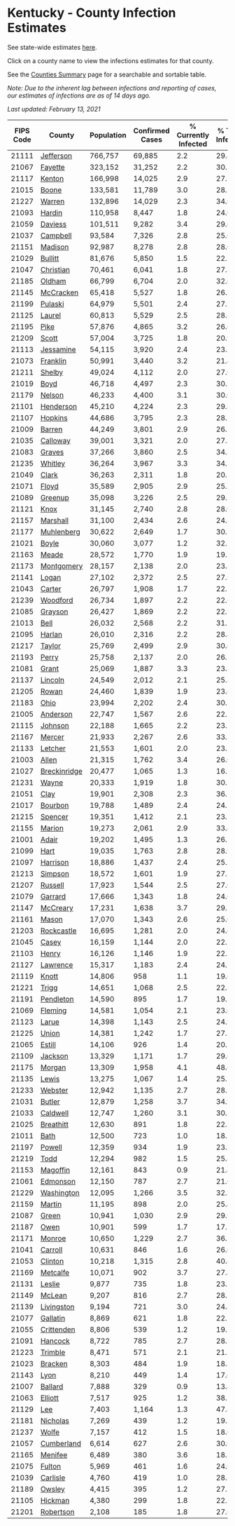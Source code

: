 # Kentucky - County Infection Estimates

See state-wide estimates [here](/infections/us-ky).

Click on a county name to view the infections estimates for that county.

See the [Counties Summary](/infections/summary-counties) page for a searchable and sortable table.

*Note: Due to the inherent lag between infections and reporting of cases, our estimates of infections are as of 14 days ago.*

*Last updated: February 13, 2021*

|   FIPS Code |                       County |   Population |   Confirmed Cases |   % Currently Infected |   % Total Infected |
|-------------|------------------------------|--------------|-------------------|------------------------|--------------------|
|       21111 |       [Jefferson](jefferson) |      766,757 |            69,885 |                    2.2 |               29.4 |
|       21067 |           [Fayette](fayette) |      323,152 |            31,252 |                    2.2 |               30.7 |
|       21117 |             [Kenton](kenton) |      166,998 |            14,025 |                    2.9 |               27.1 |
|       21015 |               [Boone](boone) |      133,581 |            11,789 |                    3.0 |               28.2 |
|       21227 |             [Warren](warren) |      132,896 |            14,029 |                    2.3 |               34.6 |
|       21093 |             [Hardin](hardin) |      110,958 |             8,447 |                    1.8 |               24.0 |
|       21059 |           [Daviess](daviess) |      101,511 |             9,282 |                    3.4 |               29.6 |
|       21037 |         [Campbell](campbell) |       93,584 |             7,326 |                    2.8 |               25.0 |
|       21151 |           [Madison](madison) |       92,987 |             8,278 |                    2.8 |               28.0 |
|       21029 |           [Bullitt](bullitt) |       81,676 |             5,850 |                    1.5 |               22.7 |
|       21047 |       [Christian](christian) |       70,461 |             6,041 |                    1.8 |               27.5 |
|       21185 |             [Oldham](oldham) |       66,799 |             6,704 |                    2.0 |               32.6 |
|       21145 |       [McCracken](mccracken) |       65,418 |             5,527 |                    1.8 |               26.7 |
|       21199 |           [Pulaski](pulaski) |       64,979 |             5,501 |                    2.4 |               27.1 |
|       21125 |             [Laurel](laurel) |       60,813 |             5,529 |                    2.5 |               28.6 |
|       21195 |                 [Pike](pike) |       57,876 |             4,865 |                    3.2 |               26.6 |
|       21209 |               [Scott](scott) |       57,004 |             3,725 |                    1.8 |               20.9 |
|       21113 |       [Jessamine](jessamine) |       54,115 |             3,920 |                    2.4 |               23.1 |
|       21073 |         [Franklin](franklin) |       50,991 |             3,440 |                    3.2 |               21.4 |
|       21211 |             [Shelby](shelby) |       49,024 |             4,112 |                    2.0 |               27.0 |
|       21019 |                 [Boyd](boyd) |       46,718 |             4,497 |                    2.3 |               30.5 |
|       21179 |             [Nelson](nelson) |       46,233 |             4,400 |                    3.1 |               30.0 |
|       21101 |       [Henderson](henderson) |       45,210 |             4,224 |                    2.3 |               29.8 |
|       21107 |           [Hopkins](hopkins) |       44,686 |             3,795 |                    2.3 |               28.1 |
|       21009 |             [Barren](barren) |       44,249 |             3,801 |                    2.9 |               26.7 |
|       21035 |         [Calloway](calloway) |       39,001 |             3,321 |                    2.0 |               27.3 |
|       21083 |             [Graves](graves) |       37,266 |             3,860 |                    2.5 |               34.1 |
|       21235 |           [Whitley](whitley) |       36,264 |             3,967 |                    3.3 |               34.2 |
|       21049 |               [Clark](clark) |       36,263 |             2,311 |                    1.8 |               20.5 |
|       21071 |               [Floyd](floyd) |       35,589 |             2,905 |                    2.9 |               25.7 |
|       21089 |           [Greenup](greenup) |       35,098 |             3,226 |                    2.5 |               29.2 |
|       21121 |                 [Knox](knox) |       31,145 |             2,740 |                    2.8 |               28.0 |
|       21157 |         [Marshall](marshall) |       31,100 |             2,434 |                    2.6 |               24.8 |
|       21177 |     [Muhlenberg](muhlenberg) |       30,622 |             2,649 |                    1.7 |               30.3 |
|       21021 |               [Boyle](boyle) |       30,060 |             3,077 |                    1.2 |               32.7 |
|       21163 |               [Meade](meade) |       28,572 |             1,770 |                    1.9 |               19.7 |
|       21173 |     [Montgomery](montgomery) |       28,157 |             2,138 |                    2.0 |               23.8 |
|       21141 |               [Logan](logan) |       27,102 |             2,372 |                    2.5 |               27.9 |
|       21043 |             [Carter](carter) |       26,797 |             1,908 |                    1.7 |               22.7 |
|       21239 |         [Woodford](woodford) |       26,734 |             1,897 |                    2.2 |               22.6 |
|       21085 |           [Grayson](grayson) |       26,427 |             1,869 |                    2.2 |               22.9 |
|       21013 |                 [Bell](bell) |       26,032 |             2,568 |                    2.2 |               31.2 |
|       21095 |             [Harlan](harlan) |       26,010 |             2,316 |                    2.2 |               28.4 |
|       21217 |             [Taylor](taylor) |       25,769 |             2,499 |                    2.9 |               30.4 |
|       21193 |               [Perry](perry) |       25,758 |             2,137 |                    2.0 |               26.1 |
|       21081 |               [Grant](grant) |       25,069 |             1,887 |                    3.3 |               23.8 |
|       21137 |           [Lincoln](lincoln) |       24,549 |             2,012 |                    2.1 |               25.8 |
|       21205 |               [Rowan](rowan) |       24,460 |             1,839 |                    1.9 |               23.6 |
|       21183 |                 [Ohio](ohio) |       23,994 |             2,202 |                    2.4 |               30.1 |
|       21005 |         [Anderson](anderson) |       22,747 |             1,567 |                    2.6 |               22.1 |
|       21115 |           [Johnson](johnson) |       22,188 |             1,665 |                    2.2 |               23.5 |
|       21167 |             [Mercer](mercer) |       21,933 |             2,267 |                    2.6 |               33.1 |
|       21133 |           [Letcher](letcher) |       21,553 |             1,601 |                    2.0 |               23.5 |
|       21003 |               [Allen](allen) |       21,315 |             1,762 |                    3.4 |               26.0 |
|       21027 | [Breckinridge](breckinridge) |       20,477 |             1,065 |                    1.3 |               16.2 |
|       21231 |               [Wayne](wayne) |       20,333 |             1,919 |                    1.8 |               30.1 |
|       21051 |                 [Clay](clay) |       19,901 |             2,308 |                    2.3 |               36.7 |
|       21017 |           [Bourbon](bourbon) |       19,788 |             1,489 |                    2.4 |               24.1 |
|       21215 |           [Spencer](spencer) |       19,351 |             1,412 |                    2.1 |               23.1 |
|       21155 |             [Marion](marion) |       19,273 |             2,061 |                    2.9 |               33.4 |
|       21001 |               [Adair](adair) |       19,202 |             1,495 |                    1.3 |               26.1 |
|       21099 |                 [Hart](hart) |       19,035 |             1,763 |                    2.8 |               28.9 |
|       21097 |         [Harrison](harrison) |       18,886 |             1,437 |                    2.4 |               25.2 |
|       21213 |           [Simpson](simpson) |       18,572 |             1,601 |                    1.9 |               27.7 |
|       21207 |           [Russell](russell) |       17,923 |             1,544 |                    2.5 |               27.0 |
|       21079 |           [Garrard](garrard) |       17,666 |             1,343 |                    1.8 |               24.0 |
|       21147 |         [McCreary](mccreary) |       17,231 |             1,638 |                    3.7 |               29.7 |
|       21161 |               [Mason](mason) |       17,070 |             1,343 |                    2.6 |               25.0 |
|       21203 |     [Rockcastle](rockcastle) |       16,695 |             1,281 |                    2.0 |               24.6 |
|       21045 |               [Casey](casey) |       16,159 |             1,144 |                    2.0 |               22.7 |
|       21103 |               [Henry](henry) |       16,126 |             1,146 |                    1.9 |               22.7 |
|       21127 |         [Lawrence](lawrence) |       15,317 |             1,183 |                    2.4 |               24.2 |
|       21119 |               [Knott](knott) |       14,806 |               958 |                    1.1 |               19.6 |
|       21221 |               [Trigg](trigg) |       14,651 |             1,068 |                    2.5 |               22.8 |
|       21191 |       [Pendleton](pendleton) |       14,590 |               895 |                    1.7 |               19.3 |
|       21069 |           [Fleming](fleming) |       14,581 |             1,054 |                    2.1 |               23.0 |
|       21123 |               [Larue](larue) |       14,398 |             1,143 |                    2.5 |               24.9 |
|       21225 |               [Union](union) |       14,381 |             1,242 |                    1.7 |               27.2 |
|       21065 |             [Estill](estill) |       14,106 |               926 |                    1.4 |               20.5 |
|       21109 |           [Jackson](jackson) |       13,329 |             1,171 |                    1.7 |               29.6 |
|       21175 |             [Morgan](morgan) |       13,309 |             1,958 |                    4.1 |               48.6 |
|       21135 |               [Lewis](lewis) |       13,275 |             1,067 |                    1.4 |               25.1 |
|       21233 |           [Webster](webster) |       12,942 |             1,135 |                    2.7 |               28.2 |
|       21031 |             [Butler](butler) |       12,879 |             1,258 |                    3.7 |               34.9 |
|       21033 |         [Caldwell](caldwell) |       12,747 |             1,260 |                    3.1 |               30.8 |
|       21025 |       [Breathitt](breathitt) |       12,630 |               891 |                    1.8 |               22.3 |
|       21011 |                 [Bath](bath) |       12,500 |               723 |                    1.0 |               18.5 |
|       21197 |             [Powell](powell) |       12,359 |               934 |                    1.9 |               23.7 |
|       21219 |                 [Todd](todd) |       12,294 |               982 |                    1.5 |               25.8 |
|       21153 |         [Magoffin](magoffin) |       12,161 |               843 |                    0.9 |               21.4 |
|       21061 |         [Edmonson](edmonson) |       12,150 |               787 |                    2.7 |               21.0 |
|       21229 |     [Washington](washington) |       12,095 |             1,266 |                    3.5 |               32.9 |
|       21159 |             [Martin](martin) |       11,195 |               898 |                    2.0 |               25.4 |
|       21087 |               [Green](green) |       10,941 |             1,030 |                    2.9 |               29.9 |
|       21187 |                 [Owen](owen) |       10,901 |               599 |                    1.7 |               17.5 |
|       21171 |             [Monroe](monroe) |       10,650 |             1,229 |                    2.7 |               36.2 |
|       21041 |           [Carroll](carroll) |       10,631 |               846 |                    1.6 |               26.0 |
|       21053 |           [Clinton](clinton) |       10,218 |             1,315 |                    2.8 |               40.4 |
|       21169 |         [Metcalfe](metcalfe) |       10,071 |               902 |                    3.7 |               27.4 |
|       21131 |             [Leslie](leslie) |        9,877 |               735 |                    1.8 |               23.3 |
|       21149 |             [McLean](mclean) |        9,207 |               816 |                    2.7 |               28.5 |
|       21139 |     [Livingston](livingston) |        9,194 |               721 |                    3.0 |               24.4 |
|       21077 |         [Gallatin](gallatin) |        8,869 |               621 |                    1.8 |               22.2 |
|       21055 |     [Crittenden](crittenden) |        8,806 |               539 |                    1.2 |               19.5 |
|       21091 |           [Hancock](hancock) |        8,722 |               785 |                    2.7 |               28.7 |
|       21223 |           [Trimble](trimble) |        8,471 |               571 |                    2.1 |               21.5 |
|       21023 |           [Bracken](bracken) |        8,303 |               484 |                    1.9 |               18.8 |
|       21143 |                 [Lyon](lyon) |        8,210 |               449 |                    1.4 |               17.6 |
|       21007 |           [Ballard](ballard) |        7,888 |               329 |                    0.9 |               13.4 |
|       21063 |           [Elliott](elliott) |        7,517 |               925 |                    1.2 |               38.2 |
|       21129 |                   [Lee](lee) |        7,403 |             1,164 |                    1.3 |               47.8 |
|       21181 |         [Nicholas](nicholas) |        7,269 |               439 |                    1.2 |               19.3 |
|       21237 |               [Wolfe](wolfe) |        7,157 |               412 |                    1.5 |               18.0 |
|       21057 |     [Cumberland](cumberland) |        6,614 |               627 |                    2.6 |               30.6 |
|       21165 |           [Menifee](menifee) |        6,489 |               380 |                    3.6 |               18.8 |
|       21075 |             [Fulton](fulton) |        5,969 |               461 |                    1.6 |               24.6 |
|       21039 |         [Carlisle](carlisle) |        4,760 |               419 |                    1.0 |               28.1 |
|       21189 |             [Owsley](owsley) |        4,415 |               395 |                    1.2 |               27.5 |
|       21105 |           [Hickman](hickman) |        4,380 |               299 |                    1.8 |               22.2 |
|       21201 |       [Robertson](robertson) |        2,108 |               185 |                    1.8 |               27.6 |